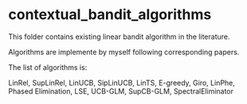 # contextual_bandit_algorithms

This folder contains existing linear bandit algorithm in the literature. 

Algorithms are implemente by myself following corresponding papers. 

The list of algorithms is: 

LinRel, SupLinRel, LinUCB, SipLinUCB, LinTS, E-greedy, Giro, LinPhe, Phased Elimination, LSE, UCB-GLM, SupCB-GLM, SpectralEliminator
